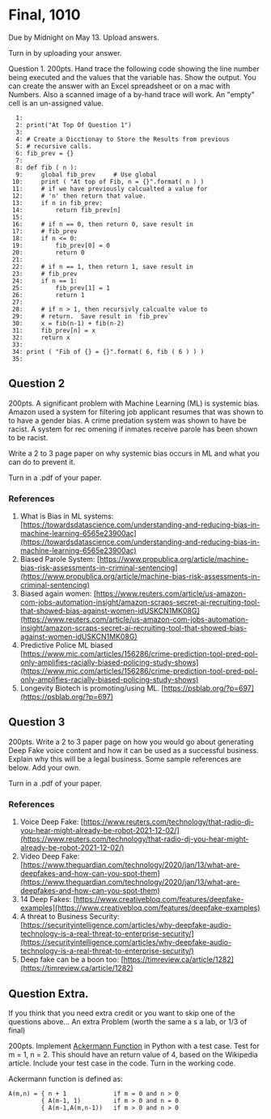 

<style>
.pagebreak { page-break-before: always; }
.half { height: 200px; }
</style>
<style>
.pagebreak { page-break-before: always; }
.half { height: 200px; }
.markdown-body {
	font-size: 12px;
}
.markdown-body td {
	font-size: 12px;
}
</style>


# Final, 1010

Due by Midnight on May 13.  Upload answers.

Turn in by uploading your answer.


Question 1. 200pts. Hand trace the following code showing the line number being executed and
the values that the variable has.  Show the output.   You can create the answer with an Excel
spreadsheet or on a mac with Numbers.   Also a scanned image of a by-hand trace will work.
An "empty" cell is an un-assigned value.

```
  1: 
  2: print("At Top Of Question 1")
  3: 
  4: # Create a Dicctionay to Store the Results from previous 
  5: # recursive calls.
  6: fib_prev = {}
  7: 
  8: def fib ( n ):
  9:     global fib_prev     # Use global
 10:     print ( "At top of Fib, n = {}".format( n ) )      
 11:     # if we have previously calcualted a value for
 12:     # 'n' then return that value.
 13:     if n in fib_prev:   
 14:         return fib_prev[n]
 15: 
 16:     # if n == 0, then return 0, save result in 
 17:     # fib_prev
 18:     if n <= 0:
 19:         fib_prev[0] = 0
 20:         return 0
 21: 
 22:     # if n == 1, then return 1, save result in 
 23:     # fib_prev
 24:     if n == 1:
 25:         fib_prev[1] = 1
 26:         return 1
 27: 
 28:     # if n > 1, then recursivly calcualte value to
 29:     # return.  Save result in `fib_prev`
 30:     x = fib(n-1) + fib(n-2)
 31:     fib_prev[n] = x
 32:     return x
 33: 
 34: print ( "Fib of {} = {}".format( 6, fib ( 6 ) ) ) 
 35: 

```






<div class="pagebreak"></div>

## Question 2

200pts.  A significant problem with Machine Learning (ML) is systemic bias.
Amazon used a system for filtering job applicant resumes that was shown to to have
a gender bias.   A crime predation system was shown to have be racist.  A system
for rec omening if inmates receive parole has been shown to be racist.

Write a 2 to 3 page paper on why systemic bias occurs in ML and what you can do 
to prevent it.

Turn in a .pdf of your paper.

### References

1. What is Bias in ML systems: [https://towardsdatascience.com/understanding-and-reducing-bias-in-machine-learning-6565e23900ac](https://towardsdatascience.com/understanding-and-reducing-bias-in-machine-learning-6565e23900ac)
1. Biased Parole System: [https://www.propublica.org/article/machine-bias-risk-assessments-in-criminal-sentencing](https://www.propublica.org/article/machine-bias-risk-assessments-in-criminal-sentencing)
2. Biased again women: [https://www.reuters.com/article/us-amazon-com-jobs-automation-insight/amazon-scraps-secret-ai-recruiting-tool-that-showed-bias-against-women-idUSKCN1MK08G](https://www.reuters.com/article/us-amazon-com-jobs-automation-insight/amazon-scraps-secret-ai-recruiting-tool-that-showed-bias-against-women-idUSKCN1MK08G)
3. Predictive Police ML biased [https://www.mic.com/articles/156286/crime-prediction-tool-pred-pol-only-amplifies-racially-biased-policing-study-shows](https://www.mic.com/articles/156286/crime-prediction-tool-pred-pol-only-amplifies-racially-biased-policing-study-shows)
4. Longevity Biotech is promoting/using ML.  [https://psblab.org/?p=697](https://psblab.org/?p=697)






<div class="pagebreak"></div>

## Question 3

200pts.  Write a 2 to 3 paper page on how you would go about generating Deep Fake voice
content and how it can be used as a successful business.  Explain why this will be a legal business.
Some sample references are below.  Add your own.

Turn in a .pdf of your paper.

### References

1. Voice Deep Fake: [https://www.reuters.com/technology/that-radio-dj-you-hear-might-already-be-robot-2021-12-02/](https://www.reuters.com/technology/that-radio-dj-you-hear-might-already-be-robot-2021-12-02/)
2. Video Deep Fake: [https://www.theguardian.com/technology/2020/jan/13/what-are-deepfakes-and-how-can-you-spot-them](https://www.theguardian.com/technology/2020/jan/13/what-are-deepfakes-and-how-can-you-spot-them)
3. 14 Deep Fakes:  [https://www.creativebloq.com/features/deepfake-examples](https://www.creativebloq.com/features/deepfake-examples)
4. A threat to Business Security: [https://securityintelligence.com/articles/why-deepfake-audio-technology-is-a-real-threat-to-enterprise-security/](https://securityintelligence.com/articles/why-deepfake-audio-technology-is-a-real-threat-to-enterprise-security/)
5. Deep fake can be a boon too: [https://timreview.ca/article/1282](https://timreview.ca/article/1282)




<div class="pagebreak"></div>

## Question Extra.

If you think that you need extra credit or you want to skip one of the questions above...
An extra Problem (worth the same a s a lab, or 1/3 of final)

200pts.  Implement [Ackermann Function](https://en.wikipedia.org/wiki/Ackermann_function) in Python with a test case.
Test for m = 1, n = 2.  This should have an return value of 4, based on the Wikipedia article.  Include your test case in the code.  Turn in the working code.

Ackermann function is defined as:

```
A(m,n) = { n + 1             if m = 0 and n > 0
         { A(m-1, 1)         if m > 0 and n = 0
         { A(m-1,A(m,n-1))   if m > 0 and n > 0
```

